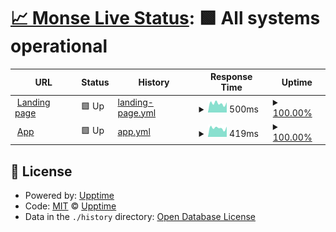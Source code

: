 # [📈 Monse Live Status](https://get-monse.github.io/uptime/): <!--live status--> **🟩 All systems operational**

<!--start: status pages-->
<!-- This summary is generated by Upptime (https://github.com/upptime/upptime) -->
<!-- Do not edit this manually, your changes will be overwritten -->
<!-- prettier-ignore -->
| URL | Status | History | Response Time | Uptime |
| --- | ------ | ------- | ------------- | ------ |
| <img alt="" src="https://icons.duckduckgo.com/ip3/get.monse.app.ico" height="13"> [Landing page](https://get.monse.app) | 🟩 Up | [landing-page.yml](https://github.com/get-monse/uptime/commits/HEAD/history/landing-page.yml) | <details><summary><img alt="Response time graph" src="./graphs/landing-page/response-time-week.png" height="20"> 500ms</summary><br><a href="https://get-monse.github.io/uptime/history/landing-page"><img alt="Response time 421" src="https://img.shields.io/endpoint?url=https%3A%2F%2Fraw.githubusercontent.com%2Fget-monse%2Fuptime%2FHEAD%2Fapi%2Flanding-page%2Fresponse-time.json"></a><br><a href="https://get-monse.github.io/uptime/history/landing-page"><img alt="24-hour response time 556" src="https://img.shields.io/endpoint?url=https%3A%2F%2Fraw.githubusercontent.com%2Fget-monse%2Fuptime%2FHEAD%2Fapi%2Flanding-page%2Fresponse-time-day.json"></a><br><a href="https://get-monse.github.io/uptime/history/landing-page"><img alt="7-day response time 500" src="https://img.shields.io/endpoint?url=https%3A%2F%2Fraw.githubusercontent.com%2Fget-monse%2Fuptime%2FHEAD%2Fapi%2Flanding-page%2Fresponse-time-week.json"></a><br><a href="https://get-monse.github.io/uptime/history/landing-page"><img alt="30-day response time 438" src="https://img.shields.io/endpoint?url=https%3A%2F%2Fraw.githubusercontent.com%2Fget-monse%2Fuptime%2FHEAD%2Fapi%2Flanding-page%2Fresponse-time-month.json"></a><br><a href="https://get-monse.github.io/uptime/history/landing-page"><img alt="1-year response time 421" src="https://img.shields.io/endpoint?url=https%3A%2F%2Fraw.githubusercontent.com%2Fget-monse%2Fuptime%2FHEAD%2Fapi%2Flanding-page%2Fresponse-time-year.json"></a></details> | <details><summary><a href="https://get-monse.github.io/uptime/history/landing-page">100.00%</a></summary><a href="https://get-monse.github.io/uptime/history/landing-page"><img alt="All-time uptime 100.00%" src="https://img.shields.io/endpoint?url=https%3A%2F%2Fraw.githubusercontent.com%2Fget-monse%2Fuptime%2FHEAD%2Fapi%2Flanding-page%2Fuptime.json"></a><br><a href="https://get-monse.github.io/uptime/history/landing-page"><img alt="24-hour uptime 100.00%" src="https://img.shields.io/endpoint?url=https%3A%2F%2Fraw.githubusercontent.com%2Fget-monse%2Fuptime%2FHEAD%2Fapi%2Flanding-page%2Fuptime-day.json"></a><br><a href="https://get-monse.github.io/uptime/history/landing-page"><img alt="7-day uptime 100.00%" src="https://img.shields.io/endpoint?url=https%3A%2F%2Fraw.githubusercontent.com%2Fget-monse%2Fuptime%2FHEAD%2Fapi%2Flanding-page%2Fuptime-week.json"></a><br><a href="https://get-monse.github.io/uptime/history/landing-page"><img alt="30-day uptime 100.00%" src="https://img.shields.io/endpoint?url=https%3A%2F%2Fraw.githubusercontent.com%2Fget-monse%2Fuptime%2FHEAD%2Fapi%2Flanding-page%2Fuptime-month.json"></a><br><a href="https://get-monse.github.io/uptime/history/landing-page"><img alt="1-year uptime 100.00%" src="https://img.shields.io/endpoint?url=https%3A%2F%2Fraw.githubusercontent.com%2Fget-monse%2Fuptime%2FHEAD%2Fapi%2Flanding-page%2Fuptime-year.json"></a></details>
| <img alt="" src="https://icons.duckduckgo.com/ip3/monse.app.ico" height="13"> [App](https://monse.app) | 🟩 Up | [app.yml](https://github.com/get-monse/uptime/commits/HEAD/history/app.yml) | <details><summary><img alt="Response time graph" src="./graphs/app/response-time-week.png" height="20"> 419ms</summary><br><a href="https://get-monse.github.io/uptime/history/app"><img alt="Response time 369" src="https://img.shields.io/endpoint?url=https%3A%2F%2Fraw.githubusercontent.com%2Fget-monse%2Fuptime%2FHEAD%2Fapi%2Fapp%2Fresponse-time.json"></a><br><a href="https://get-monse.github.io/uptime/history/app"><img alt="24-hour response time 483" src="https://img.shields.io/endpoint?url=https%3A%2F%2Fraw.githubusercontent.com%2Fget-monse%2Fuptime%2FHEAD%2Fapi%2Fapp%2Fresponse-time-day.json"></a><br><a href="https://get-monse.github.io/uptime/history/app"><img alt="7-day response time 419" src="https://img.shields.io/endpoint?url=https%3A%2F%2Fraw.githubusercontent.com%2Fget-monse%2Fuptime%2FHEAD%2Fapi%2Fapp%2Fresponse-time-week.json"></a><br><a href="https://get-monse.github.io/uptime/history/app"><img alt="30-day response time 368" src="https://img.shields.io/endpoint?url=https%3A%2F%2Fraw.githubusercontent.com%2Fget-monse%2Fuptime%2FHEAD%2Fapi%2Fapp%2Fresponse-time-month.json"></a><br><a href="https://get-monse.github.io/uptime/history/app"><img alt="1-year response time 369" src="https://img.shields.io/endpoint?url=https%3A%2F%2Fraw.githubusercontent.com%2Fget-monse%2Fuptime%2FHEAD%2Fapi%2Fapp%2Fresponse-time-year.json"></a></details> | <details><summary><a href="https://get-monse.github.io/uptime/history/app">100.00%</a></summary><a href="https://get-monse.github.io/uptime/history/app"><img alt="All-time uptime 100.00%" src="https://img.shields.io/endpoint?url=https%3A%2F%2Fraw.githubusercontent.com%2Fget-monse%2Fuptime%2FHEAD%2Fapi%2Fapp%2Fuptime.json"></a><br><a href="https://get-monse.github.io/uptime/history/app"><img alt="24-hour uptime 100.00%" src="https://img.shields.io/endpoint?url=https%3A%2F%2Fraw.githubusercontent.com%2Fget-monse%2Fuptime%2FHEAD%2Fapi%2Fapp%2Fuptime-day.json"></a><br><a href="https://get-monse.github.io/uptime/history/app"><img alt="7-day uptime 100.00%" src="https://img.shields.io/endpoint?url=https%3A%2F%2Fraw.githubusercontent.com%2Fget-monse%2Fuptime%2FHEAD%2Fapi%2Fapp%2Fuptime-week.json"></a><br><a href="https://get-monse.github.io/uptime/history/app"><img alt="30-day uptime 100.00%" src="https://img.shields.io/endpoint?url=https%3A%2F%2Fraw.githubusercontent.com%2Fget-monse%2Fuptime%2FHEAD%2Fapi%2Fapp%2Fuptime-month.json"></a><br><a href="https://get-monse.github.io/uptime/history/app"><img alt="1-year uptime 100.00%" src="https://img.shields.io/endpoint?url=https%3A%2F%2Fraw.githubusercontent.com%2Fget-monse%2Fuptime%2FHEAD%2Fapi%2Fapp%2Fuptime-year.json"></a></details>

<!--end: status pages-->

## 📄 License

- Powered by: [Upptime](https://github.com/upptime/upptime)
- Code: [MIT](./LICENSE) © [Upptime](https://upptime.js.org)
- Data in the `./history` directory: [Open Database License](https://opendatacommons.org/licenses/odbl/1-0/)
